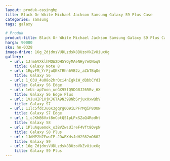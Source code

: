 ```yaml
---
layout: produk-casinghp
title: Black Or White Michael Jackson Samsung Galaxy S9 Plus Case
categories: samsung
tags: galaxy

# Produk
product-title: Black Or White Michael Jackson Samsung Galaxy S9 Plus Case
harga: 90000
sku: hn-0328
image-drive: 16g_ZdjdnsVUDLzdsk8BUzoVkZvUiuxOg
gallery:
  - url: 1Jrm6VXklhMQW2DH5YOyMAeNHy7eQNoq9
    title: Galaxy Note 8
  - url: 1RgvFM_YrFjuQKkTRhn6VB2z_aZbTBqOe
    title: Galaxy S6
  - url: 1_O3U_4u08o2hrQci4nIgk1W_dQbbCYdI
    title: Galaxy S6 Edge
  - url: 1eUc-ap7oon_unGX95fQ5DG8J265Bv_6X
    title: Galaxy S6 Edge Plus
  - url: 1VJuHIP1XjKJ6TA9N39BNbSrjux0xwQbV
    title: Galaxy S7
  - url: 11lc5fdcJu6K3gqrg0Q9iLPFrMgiP8OUN
    title: Galaxy S7 Edge
  - url: 1_cJKhB6Vxt8mCotQS1pLPxSZaQ4Rodht
    title: Galaxy S8
  - url: 1PluAquemok_o3BVZwsUIreF4Vft8QvpN
    title: Galaxy S8 Plus
  - url: 1JdMP2h7FwuIP-JDwBXdsJdH2S62mO602
    title: Galaxy S9
  - url: 16g_ZdjdnsVUDLzdsk8BUzoVkZvUiuxOg
    title: Galaxy S9 Plus
---
```

